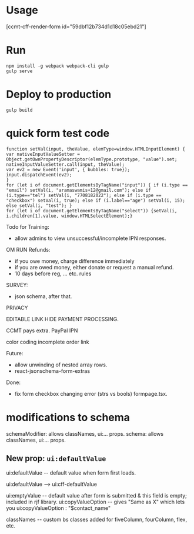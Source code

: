 # Usage
[ccmt-cff-render-form id="59dbf12b734d1d18c05ebd21"]


# Run
```npm install
npm install -g webpack webpack-cli gulp
gulp serve
```
# Deploy to production
```
gulp build
```

# quick form test code
```
function setVal(input, theValue, elemType=window.HTMLInputElement) { var nativeInputValueSetter = Object.getOwnPropertyDescriptor(elemType.prototype, "value").set;
nativeInputValueSetter.call(input, theValue);
var ev2 = new Event('input', { bubbles: true});
input.dispatchEvent(ev2);
}
for (let i of document.getElementsByTagName("input")) { if (i.type == "email") setVal(i, "aramaswamis+12@gmail.com"); else if (i.type=="tel") setVal(i, "7708182022"); else if (i.type == "checkbox") setVal(i, true); else if (i.label=="age") setVal(i, 15); else setVal(i, "test"); }
for (let i of document.getElementsByTagName("select")) {setVal(i, i.children[1].value, window.HTMLSelectElement);}
```

Todo for Training:
- allow admins to view unsuccessful/incomplete IPN responses.


OM RUN Refunds:
- if you owe money, charge difference immediately
- if you are owed money, either donate or request a manual refund.
- 10 days before reg, ... etc. rules

SURVEY:
- json schema, after that.

PRIVACY

EDITABLE LINK
HIDE PAYMENT PROCESSING.

CCMT pays extra.
PayPal IPN

color coding
incomplete order link

Future:
- allow unwinding of nested array rows.
- react-jsonschema-form-extras

Done:
- fix form checkbox changing error (strs vs bools) formpage.tsx.


# modifications to schema
schemaModifier: allows classNames, ui:... props.
schema: allows classNames, ui:... props.

## New prop: `ui:defaultValue`
ui:defaultValue -- default value when form first loads.

ui:defaultValue --> ui:cff-defaultValue



ui:emptyValue -- default value after form is submitted & this field is empty; included in rjf library.
ui:copyValueOption -- gives "Same as X" which lets you 
  ui:copyValueOption : "$contact_name"

classNames -- custom bs classes added for fiveColumn, fourColumn, flex, etc.